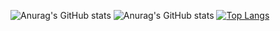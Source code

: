 ![Anurag's GitHub stats](https://github-readme-stats.vercel.app/api?username=legofreak107&show_icons=true&theme=github_dark)
![Anurag's GitHub stats](https://github-readme-stats.vercel.app/api?username=DentechNL&show_icons=true&theme=github_dark)
[![Top Langs](https://github-readme-stats.vercel.app/api/top-langs/?username=legofreak107&layout=compact&theme=github_dark)](https://github.com/anuraghazra/github-readme-stats)

<!--
**legofreak107/legofreak107** is a ✨ _special_ ✨ repository because its `README.md` (this file) appears on your GitHub profile.

Here are some ideas to get you started:

- 🔭 I’m currently working on ...
- 🌱 I’m currently learning ...
- 👯 I’m looking to collaborate on ...
- 🤔 I’m looking for help with ...
- 💬 Ask me about ...
- 📫 How to reach me: ...
- 😄 Pronouns: ...
- ⚡ Fun fact: ...
-->
